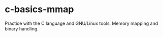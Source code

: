# c-basics-mmap
Practice with the C language and GNU/Linux tools. Memory mapping and binary handling.

